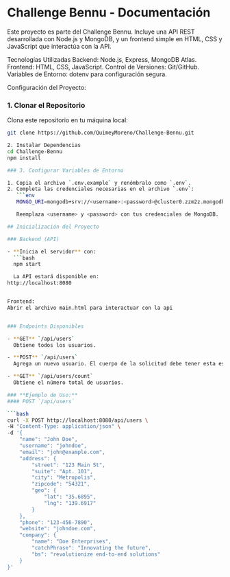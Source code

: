# Challenge Bennu - Documentación

Este proyecto es parte del Challenge Bennu. Incluye una API REST desarrollada con Node.js y MongoDB, y un frontend simple en HTML, CSS y JavaScript que interactúa con la API.

Tecnologías Utilizadas
Backend: Node.js, Express, MongoDB Atlas.
Frontend: HTML, CSS, JavaScript.
Control de Versiones: Git/GitHub.
Variables de Entorno: dotenv para configuración segura.

Configuración del Proyecto:

### 1. Clonar el Repositorio
Clona este repositorio en tu máquina local:
```bash
git clone https://github.com/QuimeyMoreno/Challenge-Bennu.git

2. Instalar Dependencias
cd Challenge-Bennu
npm install

### 3. Configurar Variables de Entorno

1. Copia el archivo `.env.example` y renómbralo como `.env`.
2. Completa las credenciales necesarias en el archivo `.env`:
   ```env
   MONGO_URI=mongodb+srv://<username>:<password>@cluster0.zzm2z.mongodb.net/bennuChallenge?retryWrites=true&w=majority

   Reemplaza <username> y <password> con tus credenciales de MongoDB.

## Inicialización del Proyecto

### Backend (API)

- **Inicia el servidor** con:
  ```bash
  npm start

  La API estará disponible en:
http://localhost:8080


Frontend:
Abrir el archivo main.html para interactuar con la api 


### Endpoints Disponibles

- **GET** `/api/users`  
  Obtiene todos los usuarios.

- **POST** `/api/users`  
  Agrega un nuevo usuario. El cuerpo de la solicitud debe tener esta estructura (ver Ejemplo de Uso).

- **GET** `/api/users/count`  
  Obtiene el número total de usuarios.

### **Ejemplo de Uso:**
#### POST `/api/users`

```bash
curl -X POST http://localhost:8080/api/users \
-H "Content-Type: application/json" \
-d '{
    "name": "John Doe",
    "username": "johndoe",
    "email": "john@example.com",
    "address": {
        "street": "123 Main St",
        "suite": "Apt. 101",
        "city": "Metropolis",
        "zipcode": "54321",
        "geo": {
            "lat": "35.6895",
            "lng": "139.6917"
        }
    },
    "phone": "123-456-7890",
    "website": "johndoe.com",
    "company": {
        "name": "Doe Enterprises",
        "catchPhrase": "Innovating the future",
        "bs": "revolutionize end-to-end solutions"
    }
}'

